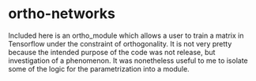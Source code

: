 # ortho-networks

Included here is an ortho_module which allows a user to train a matrix 
in Tensorflow under the constraint of orthogonality. It is not very 
pretty because the intended purpose of the code was not release, but 
investigation of a phenomenon. It was nonetheless useful to me to 
isolate some of the logic for the parametrization into a module.
